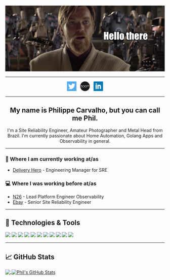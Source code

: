 [![philippe carvalho's header](https://github.com/philippescar/philippescar/blob/master/img/header.png?raw=true)](https://philippescar.dev)

  ---
<p align='center'>
<a href="https://twitter.com/opsphil"><img height="30" src="https://github.com/philippescar/philippescar/blob/master/img/twitter.png?raw=true"></a>&nbsp;&nbsp;
<a href="https://500px.com/philippescar"><img height="30" src="https://github.com/philippescar/philippescar/blob/master/img/500px.png?raw=true"></a>&nbsp;&nbsp;
<a href="https://www.linkedin.com/in/philippescar/"><img height="30" src="https://github.com/philippescar/philippescar/blob/master/img/linkedin.png?raw=true"></a>
</p>

  ---
 
<h2 align="center">My name is Philippe Carvalho, but you can call me Phil. </h2>
<p align="center">I'm a Site Reliability Engineer, Amateur Photographer and Metal Head from Brazil.
I'm currently passionate about Home Automation, Golang Apps and Observability in general.</p>

  ---
### 💼 Where I am currently working at/as

- [Delivery Hero](https://www.deliveryhero.com/about/) - Engineering Manager for SRE

### 💻  Where I was working before at/as

- [N26](https://n26.com/en-de/about-n26) - Lead Platform Engineer Observability
- [Ebay](https://www.ebayclassifiedsgroup.com/aboutus.html) - Senior Site Reliability Engineer
---
## 🔧 Technologies & Tools
![](https://img.shields.io/badge/OS-Linux-informational?style=flat&logo=linux&logoColor=white&color=2bbc8a)
![](https://img.shields.io/badge/Editor-Vscode-informational?style=flat&logo=visual-studio-code&logoColor=white&color=2bbc8a)
![](https://img.shields.io/badge/Code-Python-informational?style=flat&logo=python&logoColor=white&color=2bbc8a)
![](https://img.shields.io/badge/Code-Golang-informational?style=flat&logo=go&logoColor=white&color=2bbc8a)
![](https://img.shields.io/badge/Shell-Bash-informational?style=flat&logo=gnu-bash&logoColor=white&color=2bbc8a)
![](https://img.shields.io/badge/Tools-PostgreSQL-informational?style=flat&logo=postgresql&logoColor=white&color=2bbc8a)
![](https://img.shields.io/badge/Tools-Docker-informational?style=flat&logo=docker&logoColor=white&color=2bbc8a)
![](https://img.shields.io/badge/Tools-Kubernetes-informational?style=flat&logo=kubernetes&logoColor=white&color=2bbc8a)
![](https://img.shields.io/badge/Cloud-AWS-informational?style=flat&logo=Amazon&logoColor=white&color=2bbc8a)
![](https://img.shields.io/badge/Cloud-Digital_Ocean-informational?style=flat&logo=digitalocean&logoColor=white&color=2bbc8a)
![](https://img.shields.io/badge/Cloud-Google_Cloud-informational?style=flat&logo=Google&logoColor=white&color=2bbc8a)

---
## &#x1f4c8; GitHub Stats

<a href="https://github.com/philippescar/philippescar">
  <img align="center" src="https://github-readme-stats.vercel.app/api/top-langs/?username=philippescar&hide=java,html&title_color=ffffff&text_color=c9cacc&icon_color=2bbc8a&bg_color=1d1f21" />
</a>
<a href="https://github.com/philippescar/philippescar">
  <img align="center" src="https://github-readme-stats.vercel.app/api?username=philippescar&show_icons=true&line_height=27&count_private=true&title_color=ffffff&text_color=c9cacc&icon_color=2bbc8a&bg_color=1d1f21" alt="Phil's GitHub Stats" />
</a>
